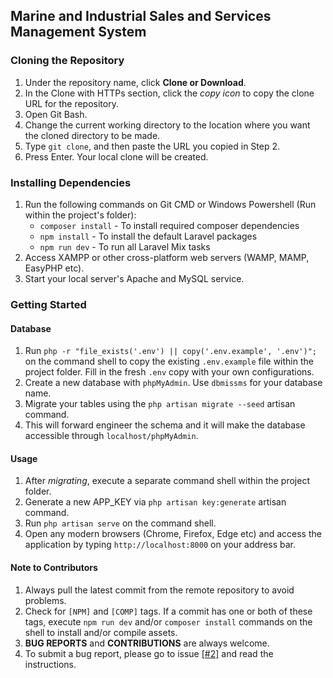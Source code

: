 ## Marine and Industrial Sales and Services Management System

### Cloning the Repository
1. Under the repository name, click **Clone or Download**.
2. In the Clone with HTTPs section, click the *copy icon* to copy the clone URL for the repository.
3. Open Git Bash.
4. Change the current working directory to the location where you want the cloned directory to be made.
5. Type `git clone`, and then paste the URL you copied in Step 2.
6. Press Enter. Your local clone will be created.

### Installing Dependencies
1. Run the following commands on Git CMD or Windows Powershell (Run within the project's folder):
    - `composer install` - To install required composer dependencies
    - `npm install` - To install the default Laravel packages
    - `npm run dev` - To run all Laravel Mix tasks
2. Access XAMPP or other cross-platform web servers (WAMP, MAMP, EasyPHP etc).
3. Start your local server's Apache and MySQL service.

### Getting Started

#### Database

1. Run `php -r "file_exists('.env') || copy('.env.example', '.env')";` on the command shell to copy the existing `.env.example` file within the project folder. Fill in the fresh `.env` copy with your own configurations.
2. Create a new database with `phpMyAdmin`. Use `dbmissms` for your database name.
3. Migrate your tables using the `php artisan migrate --seed` artisan command.
4. This will forward engineer the schema and it will make the database accessible through `localhost/phpMyAdmin`.

#### Usage

1. After *migrating*, execute a separate command shell within the project folder.
2. Generate a new APP_KEY via `php artisan key:generate` artisan command.
3. Run `php artisan serve` on the command shell.
4. Open any modern browsers (Chrome, Firefox, Edge etc) and access the application by typing `http://localhost:8000` on your address bar.

#### Note to Contributors

1. Always pull the latest commit from the remote repository to avoid problems.
2. Check for `[NPM]` and `[COMP]` tags. If a commit has one or both of these tags, execute `npm run dev` and/or `composer install` commands on the shell to install and/or compile assets.
3. **BUG REPORTS** and **CONTRIBUTIONS** are always welcome.
4. To submit a bug report, please go to issue [[#2]](https://github.com/nardsqq/Wagon/issues/2) and read the instructions.
